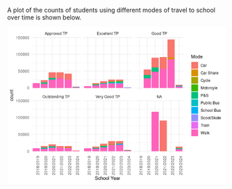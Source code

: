 

A plot of the counts of students using different modes of travel to
school over time is shown below.

![](README_files/figure-commonmark/mode-count-time-1.png)
